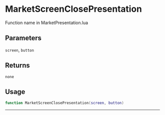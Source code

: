 # MarketScreenClosePresentation
Function name in MarketPresentation.lua
## Parameters
`screen`, `button`
## Returns
`none`
## Usage
```lua
function MarketScreenClosePresentation(screen, button)
```
---
